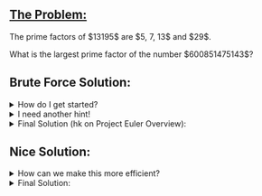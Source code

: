 ## [The Problem:](https://projecteuler.net/problem=3)

<p>The prime factors of $13195$ are $5, 7, 13$ and $29$.</p>
<p>What is the largest prime factor of the number $600851475143$?</p>

## Brute Force Solution:
<details>
    <summary>
        How do I get started?
    </summary>
        Try going through all the possible factors least to greatest. Testing every single number less than 600851475143 would be too slow, so how do you make that faster?
</details>

<details>
    <summary>
        I need another hint!
    </summary>
       Let n = 600851475143. As you check each factor, divide n by that factor. Eventually you will reach 1. <br>
</details>

<details>
    <summary>
        Final Solution (hk on Project Euler Overview):
    </summary>
       <code>n = 600851475143
factor = 2
greatest_factor = 1
#
while n > 1:
    if n % factor == 0:
        while n % factor == 0:
            greatest_factor = factor
            n = n // factor
    factor += 1
#
print(greatest_factor)</code><br><br>
    Runtime: 0.001 seconds <br>
    Runtime if n = 16777186 = 2 * 8388593(a prime number): 0.65 seconds <br>
</details>

## Nice Solution:
<details>
    <summary>
        How can we make this more efficient?
    </summary>
        There are two improvements to make. First, imagine if n = 2 * some_large_prime. Then, the program would check every factor until that large prime. To prevent that, realize you only have to check factors up until the square root of n. If n is composite, it will have a factor less than or equal to its square root. If n is prime, the program will quit early and save time. <br><br>
    Second, you only have to check odd factors and handle 2 as a separate case. Thi effectively cuts the runtime in half.
</details>

<details>
    <summary>
        Final Solution:
    </summary>
        <code>n = 600851475143
#
if n % 2 == 0:
    greatest_factor = 2
    while n % 2 == 0:
        n = n // 2
else:
    greatest_factor = 1
factor = 3
#
factor_cap = int(math.sqrt(n))
while n > 1 and factor <= factor_cap:
    if n % factor == 0:
        greatest_factor = factor
        while n % factor == 0:
            n = n // factor
        factor_cap = int(math.sqrt(n))
    factor = factor + 2
#
if n == 1:
    print(greatest_factor)
else:
    print(n)</code><br><br>
    Runtime: 0.001 seconds <br>
    Runtime if n = 16777186: 0.001 seconds <br><br>
    (AN: In first attempt, I used my primes under x generator, which can be found in the Tools folder. This had a slower runtime than the solution from Project Euler.)
</details>
